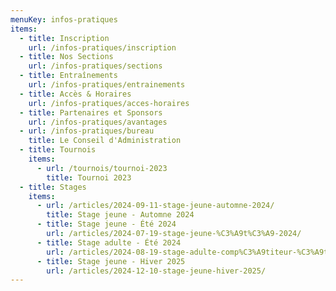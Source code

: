 ```yaml
---
menuKey: infos-pratiques
items:
  - title: Inscription
    url: /infos-pratiques/inscription
  - title: Nos Sections
    url: /infos-pratiques/sections
  - title: Entraînements
    url: /infos-pratiques/entrainements
  - title: Accès & Horaires
    url: /infos-pratiques/acces-horaires
  - title: Partenaires et Sponsors
    url: /infos-pratiques/avantages
  - url: /infos-pratiques/bureau
    title: Le Conseil d'Administration
  - title: Tournois
    items:
      - url: /tournois/tournoi-2023
        title: Tournoi 2023
  - title: Stages
    items:
      - url: /articles/2024-09-11-stage-jeune-automne-2024/
        title: Stage jeune - Automne 2024
      - title: Stage jeune - Été 2024
        url: /articles/2024-07-19-stage-jeune-%C3%A9t%C3%A9-2024/
      - title: Stage adulte - Été 2024
        url: /articles/2024-08-19-stage-adulte-comp%C3%A9titeur-%C3%A9t%C3%A9-2024/
      - title: Stage jeune - Hiver 2025
        url: /articles/2024-12-10-stage-jeune-hiver-2025/
---
```

